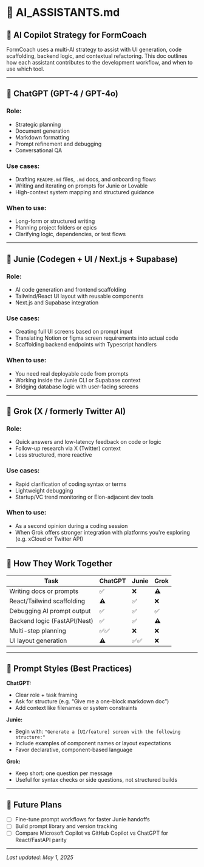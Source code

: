 # 🧠 AI_ASSISTANTS.md

## 🤖 AI Copilot Strategy for FormCoach

FormCoach uses a multi-AI strategy to assist with UI generation, code scaffolding, backend logic, and contextual refactoring. This doc outlines how each assistant contributes to the development workflow, and when to use which tool.

---

## 🧠 ChatGPT (GPT-4 / GPT-4o)

### Role:
- Strategic planning
- Document generation
- Markdown formatting
- Prompt refinement and debugging
- Conversational QA

### Use cases:
- Drafting `README.md` files, `.md` docs, and onboarding flows
- Writing and iterating on prompts for Junie or Lovable
- High-context system mapping and structured guidance

### When to use:
- Long-form or structured writing
- Planning project folders or epics
- Clarifying logic, dependencies, or test flows

---

## 🤖 Junie (Codegen + UI / Next.js + Supabase)

### Role:
- AI code generation and frontend scaffolding
- Tailwind/React UI layout with reusable components
- Next.js and Supabase integration

### Use cases:
- Creating full UI screens based on prompt input
- Translating Notion or figma screen requirements into actual code
- Scaffolding backend endpoints with Typescript handlers

### When to use:
- You need real deployable code from prompts
- Working inside the Junie CLI or Supabase context
- Bridging database logic with user-facing screens

---

## 🦾 Grok (X / formerly Twitter AI)

### Role:
- Quick answers and low-latency feedback on code or logic
- Follow-up research via X (Twitter) context
- Less structured, more reactive

### Use cases:
- Rapid clarification of coding syntax or terms
- Lightweight debugging
- Startup/VC trend monitoring or Elon-adjacent dev tools

### When to use:
- As a second opinion during a coding session
- When Grok offers stronger integration with platforms you're exploring (e.g. xCloud or Twitter API)

---

## 🎯 How They Work Together

| Task                          | ChatGPT | Junie | Grok  |
|------------------------------|---------|-------|-------|
| Writing docs or prompts      | ✅      | ❌    | ⚠️    |
| React/Tailwind scaffolding   | ⚠️      | ✅    | ❌    |
| Debugging AI prompt output   | ✅      | ✅    | ✅    |
| Backend logic (FastAPI/Nest) | ✅      | ✅    | ⚠️    |
| Multi-step planning          | ✅✅     | ❌    | ❌    |
| UI layout generation         | ⚠️      | ✅✅   | ❌    |

---

## 🧪 Prompt Styles (Best Practices)

**ChatGPT:**
- Clear role + task framing
- Ask for structure (e.g. “Give me a one-block markdown doc”)
- Add context like filenames or system constraints

**Junie:**
- Begin with: `"Generate a [UI/feature] screen with the following structure:"`
- Include examples of component names or layout expectations
- Favor declarative, component-based language

**Grok:**
- Keep short: one question per message
- Useful for syntax checks or side questions, not structured builds

---

## 🧱 Future Plans

- [ ] Fine-tune prompt workflows for faster Junie handoffs
- [ ] Build prompt library and version tracking
- [ ] Compare Microsoft Copilot vs GitHub Copilot vs ChatGPT for React/FastAPI parity

---

_Last updated: May 1, 2025_